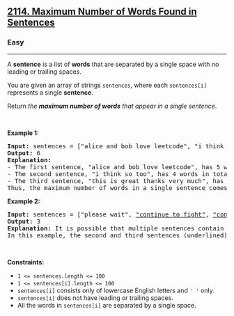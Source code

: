 ​<h2>
  <a href="https://leetcode.com/problems/maximum-number-of-words-found-in-sentences/">2114. Maximum Number of Words Found in Sentences</a>
</h2>
<h3>Easy</h3>
<hr />
<div>
  <p>
    A <strong>sentence</strong> is a list of <strong>words</strong> that are
    separated by a single space&nbsp;with no leading or trailing spaces.
  </p>

  <p>
    You are given an array of strings <code>sentences</code>, where each
    <code>sentences[i]</code> represents a single <strong>sentence</strong>.
  </p>

  <p>
    Return
    <em
      >the <strong>maximum number of words</strong> that appear in a single
      sentence</em
    >.
  </p>

  <p>&nbsp;</p>
  <p><strong class="example">Example 1:</strong></p>

  <pre><strong>Input:</strong> sentences = ["alice and bob love leetcode", "i think so too", <u>"this is great thanks very much"</u>]
<strong>Output:</strong> 6
<strong>Explanation:</strong> 
- The first sentence, "alice and bob love leetcode", has 5 words in total.
- The second sentence, "i think so too", has 4 words in total.
- The third sentence, "this is great thanks very much", has 6 words in total.
Thus, the maximum number of words in a single sentence comes from the third sentence, which has 6 words.
</pre>

  <p><strong class="example">Example 2:</strong></p>

  <pre><strong>Input:</strong> sentences = ["please wait", <u>"continue to fight"</u>, <u>"continue to win"</u>]
<strong>Output:</strong> 3
<strong>Explanation:</strong> It is possible that multiple sentences contain the same number of words. 
In this example, the second and third sentences (underlined) have the same number of words.
</pre>

  <p>&nbsp;</p>
  <p><strong>Constraints:</strong></p>

  <ul>
    <li><code>1 &lt;= sentences.length &lt;= 100</code></li>
    <li><code>1 &lt;= sentences[i].length &lt;= 100</code></li>
    <li>
      <code>sentences[i]</code> consists only of lowercase English letters and
      <code>' '</code> only.
    </li>
    <li><code>sentences[i]</code> does not have leading or trailing spaces.</li>
    <li>
      All the words in <code>sentences[i]</code> are separated by a single
      space.
    </li>
  </ul>
</div>
